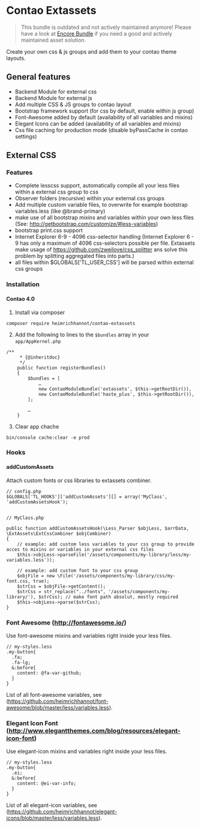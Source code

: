 # Contao Extassets

> This bundle is outdated and not actively maintained anymore! Please have a look at [Encore Bundle](https://github.com/heimrichhannot/contao-encore-bundle) if you need a good and actively maintained asset solution.

Create your own css & js groups and add them to your contao theme layouts.

## General features
- Backend Module for external css
- Backend Module for external js 
- Add multiple CSS & JS groups to contao layout 
- Bootstrap framework support (for css by default, enable within js group)
- Font-Awesome added by default (availability of all variables and mixins)
- Elegant Icons can be added (availability of all variables and mixins)
- Css file caching for production mode (disable byPassCache in contao settings)

## External CSS

### Features
- Complete lesscss support, automatically compile all your less files within a external css group to css
- Observer folders (recursive) within your external css groups
- Add multiple custom variable files, to overwrite for example bootstrap variables.less (like @brand-primary)
- make use of all bootstrap mixins and variables within your own less files (See: http://getbootstrap.com/customize/#less-variables)
- bootstrap print.css support
- Internet Explorer 6-9 - 4096 css-selector handling (Internet Explorer 6 - 9 has only a maximum of 4096 css-selectors possible per file. Extassets make usage of https://github.com/zweilove/css_splitter ans solve this problem by splitting aggregated files into parts.)
- all files within $GLOBALS['TL_USER_CSS'] will be parsed within external css groups

### Installation

#### Contao 4.0

1. Install via composer

```
composer require heimrichhannot/contao-extassets
```

2. Add the following to lines to the `$bundles` array in your `app/AppKernel.php` 

```
/**
     * {@inheritdoc}
     */
    public function registerBundles()
    {
        $bundles = [
            …
            new ContaoModuleBundle('extassets', $this->getRootDir()),
            new ContaoModuleBundle('haste_plus', $this->getRootDir()),
        ];

        …
    }
```

3. Clear app chache
 
```
bin/console cache:clear -e prod
```



### Hooks

#### addCustomAssets

Attach custom fonts or css libraries to extassets combiner. 

```
// config.php
$GLOBALS['TL_HOOKS']['addCustomAssets'][] = array('MyClass', 'addCustomAssetsHook');


// MyClass.php

public function addCustomAssetsHook(\Less_Parser $objLess, $arrData, \ExtAssets\ExtCssCombiner $objCombiner)
{
    // example: add custom less variables to your css group to provide acces to mixins or variables in your external css files
    $this->objLess->parseFile('/assets/components/my-library/less/my-variables.less'));
    
    // example: add custom font to your css group
    $objFile = new \File('/assets/components/my-library/css/my-font.css, true);
    $strCss = $objFile->getContent();
    $strCss = str_replace("../fonts", '/assets/components/my-library/'), $strCss); // make font path absolut, mostly required
    $this->objLess->parse($strCss);
}

```

### Font Awesome (http://fontawesome.io/)

Use font-awesome mixins and variables right inside your less files.

```
// my-styles.less
.my-button{
  .fa;
  .fa-lg;
  &:before{
    content: @fa-var-github;
  }
}
```

List of all font-awesome variables, see (https://github.com/heimrichhannot/font-awesome/blob/master/less/variables.less). 


### Elegant Icon Font (http://www.elegantthemes.com/blog/resources/elegant-icon-font)

Use elegant-icon mixins and variables right inside your less files.

```
// my-styles.less
.my-button{
  .ei;
  &:before{
    content: @ei-var-info;
  }
}
```

List of all elegant-icon variables, see (https://github.com/heimrichhannot/elegant-icons/blob/master/less/variables.less). 
